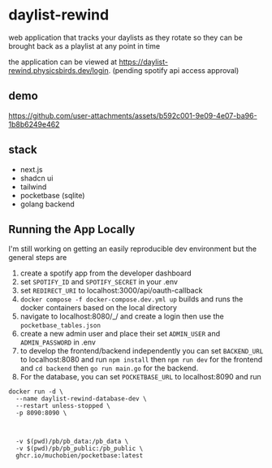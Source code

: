 # daylist-rewind

web application that tracks your daylists as they rotate so they can be brought back as a playlist at any point in time

the application can be viewed at https://daylist-rewind.physicsbirds.dev/login. (pending spotify api access approval)

## demo
https://github.com/user-attachments/assets/b592c001-9e09-4e07-ba96-1b8b6249e462

## stack

- next.js
- shadcn ui
- tailwind
- pocketbase (sqlite)
- golang backend

## Running the App Locally

I'm still working on getting an easily reproducible dev environment but the general steps are

1. create a spotify app from the developer dashboard
2. set `SPOTIFY_ID` and `SPOTIFY_SECRET` in your .env
3. set `REDIRECT_URI` to localhost:3000/api/oauth-callback
4. `docker compose -f docker-compose.dev.yml up` builds and runs the docker containers based on the local directory
5. navigate to localhost:8080/\_/ and create a login then use the `pocketbase_tables.json`
6. create a new admin user and place their set `ADMIN_USER` and `ADMIN_PASSWORD` in .env
7. to develop the frontend/backend independently you can set `BACKEND_URL` to localhost:8080 and run `npm install` then `npm run dev` for the frontend and `cd backend` then `go run main.go` for the backend.
8. For the database, you can set `POCKETBASE_URL` to localhost:8090 and run

```
docker run -d \
  --name daylist-rewind-database-dev \
  --restart unless-stopped \
  -p 8090:8090 \



  -v $(pwd)/pb/pb_data:/pb_data \
  -v $(pwd)/pb/pb_public:/pb_public \
  ghcr.io/muchobien/pocketbase:latest
```
